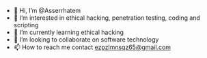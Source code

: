 - 👋 Hi, I’m @Asserrhatem
- 👀 I’m interested in ethical hacking, penetration testing, coding and scripting  
- 🌱 I’m currently learning ethical hacking 
- 💞️ I’m looking to collaborate on software technology
- 📫 How to reach me contact ezpzlmnsqz65@gmail.com

<!---
Aserhatem/Aserhatem is a ✨ special ✨ repository because its `README.md` (this file) appears on your GitHub profile.
You can click the Preview link to take a look at your changes.
--->
